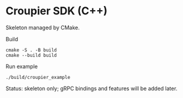 # Croupier SDK (C++)

Skeleton managed by CMake.

Build
```
cmake -S . -B build
cmake --build build
```

Run example
```
./build/croupier_example
```

Status: skeleton only; gRPC bindings and features will be added later.
